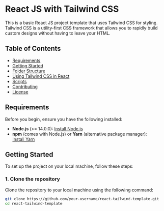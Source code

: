 # React JS with Tailwind CSS

This is a basic React JS project template that uses Tailwind CSS for styling. Tailwind CSS is a utility-first CSS framework that allows you to rapidly build custom designs without having to leave your HTML.

## Table of Contents

- [Requirements](#requirements)
- [Getting Started](#getting-started)
- [Folder Structure](#folder-structure)
- [Using Tailwind CSS in React](#using-tailwind-css-in-react)
- [Scripts](#scripts)
- [Contributing](#contributing)
- [License](#license)

## Requirements

Before you begin, ensure you have the following installed:

- **Node.js** (>= 14.0.0): [Install Node.js](https://nodejs.org/)
- **npm** (comes with Node.js) or **Yarn** (alternative package manager): [Install Yarn](https://yarnpkg.com/)

## Getting Started

To set up the project on your local machine, follow these steps:

### 1. Clone the repository

Clone the repository to your local machine using the following command:

```bash
git clone https://github.com/your-username/react-tailwind-template.git
cd react-tailwind-template
